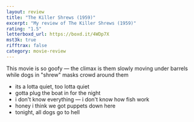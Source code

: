 ```yaml
---
layout: review
title: "The Killer Shrews (1959)"
excerpt: "My review of The Killer Shrews (1959)"
rating: "1.5"
letterboxd_url: https://boxd.it/4WDp7X
mst3k: true
rifftrax: false
category: movie-review
---
```


This movie is so goofy — the climax is them slowly moving under barrels while dogs in "shrew" masks crowd around them

- its a lotta quiet, too lotta quiet
- gotta plug the boat in for the night
- i don't know everything — i don't know how fish work
- honey i think we got puppets down here
- tonight, all dogs go to hell
